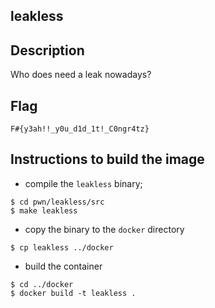 ## leakless

## Description

Who does need a leak nowadays?

## Flag

	F#{y3ah!!_y0u_d1d_1t!_C0ngr4tz}

## Instructions to build the image

* compile the `leakless` binary;  
```
$ cd pwn/leakless/src
$ make leakless
```

* copy the binary to the `docker` directory
```
$ cp leakless ../docker
```


* build the container
```
$ cd ../docker
$ docker build -t leakless .
```
